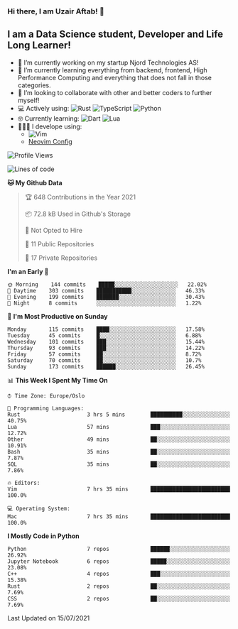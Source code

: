### Hi there, I am Uzair Aftab! 👋

## I am a Data Science student, Developer and Life Long Learner!
- 🔭 I’m currently working on my startup Njord Technologies AS!
- 🌱 I’m currently learning everything from backend, frontend, High Performance Computing and everything that does not fall in those categories.
- 👯 I’m looking to collaborate with other and better coders to further myself!
- 💻 Actively using: <img alt="Rust" src="https://img.shields.io/badge/rust-%23000000.svg?style=for-the-badge&logo=rust&logoColor=white"/> <img alt="TypeScript" src="https://img.shields.io/badge/typescript-%23007ACC.svg?style=for-the-badge&logo=typescript&logoColor=white"/> <img alt="Python" src="https://img.shields.io/badge/python-%2314354C.svg?style=for-the-badge&logo=python&logoColor=white"/>
- 🤓 Currently learning: <img alt="Dart" src="https://img.shields.io/badge/dart-%230175C2.svg?style=for-the-badge&logo=dart&logoColor=white"/> <img alt="Lua" src="https://img.shields.io/badge/lua-%232C2D72.svg?style=for-the-badge&logo=lua&logoColor=white"/> 
- 👨🏾‍💻 I develope using: 
  -  <img alt="Vim" src="https://img.shields.io/badge/VIM-%2311AB00.svg?style=for-the-badge&logo=vim&logoColor=white"/>
  -  [Neovim Config](https://github.com/ChristianChiarulli/LunarVim)
<!--START_SECTION:waka-->
![Profile Views](http://img.shields.io/badge/Profile%20Views-237-blue)

![Lines of code](https://img.shields.io/badge/From%20Hello%20World%20I%27ve%20Written-1.3%20million%20lines%20of%20code-blue)

**🐱 My Github Data** 

> 🏆 648 Contributions in the Year 2021
 > 
> 📦 72.8 kB Used in Github's Storage 
 > 
> 🚫 Not Opted to Hire
 > 
> 📜 11 Public Repositories 
 > 
> 🔑 17 Private Repositories  
 > 
**I'm an Early 🐤** 

```text
🌞 Morning    144 commits    █████░░░░░░░░░░░░░░░░░░░░   22.02% 
🌆 Daytime    303 commits    ███████████░░░░░░░░░░░░░░   46.33% 
🌃 Evening    199 commits    ███████░░░░░░░░░░░░░░░░░░   30.43% 
🌙 Night      8 commits      ░░░░░░░░░░░░░░░░░░░░░░░░░   1.22%

```
📅 **I'm Most Productive on Sunday** 

```text
Monday       115 commits    ████░░░░░░░░░░░░░░░░░░░░░   17.58% 
Tuesday      45 commits     █░░░░░░░░░░░░░░░░░░░░░░░░   6.88% 
Wednesday    101 commits    ███░░░░░░░░░░░░░░░░░░░░░░   15.44% 
Thursday     93 commits     ███░░░░░░░░░░░░░░░░░░░░░░   14.22% 
Friday       57 commits     ██░░░░░░░░░░░░░░░░░░░░░░░   8.72% 
Saturday     70 commits     ██░░░░░░░░░░░░░░░░░░░░░░░   10.7% 
Sunday       173 commits    ██████░░░░░░░░░░░░░░░░░░░   26.45%

```


📊 **This Week I Spent My Time On** 

```text
⌚︎ Time Zone: Europe/Oslo

💬 Programming Languages: 
Rust                     3 hrs 5 mins        ██████████░░░░░░░░░░░░░░░   40.75% 
Lua                      57 mins             ███░░░░░░░░░░░░░░░░░░░░░░   12.72% 
Other                    49 mins             ██░░░░░░░░░░░░░░░░░░░░░░░   10.91% 
Bash                     35 mins             ██░░░░░░░░░░░░░░░░░░░░░░░   7.87% 
SQL                      35 mins             ██░░░░░░░░░░░░░░░░░░░░░░░   7.86%

🔥 Editors: 
Vim                      7 hrs 35 mins       █████████████████████████   100.0%

💻 Operating System: 
Mac                      7 hrs 35 mins       █████████████████████████   100.0%

```

**I Mostly Code in Python** 

```text
Python                   7 repos             ██████░░░░░░░░░░░░░░░░░░░   26.92% 
Jupyter Notebook         6 repos             █████░░░░░░░░░░░░░░░░░░░░   23.08% 
C++                      4 repos             ███░░░░░░░░░░░░░░░░░░░░░░   15.38% 
Rust                     2 repos             ██░░░░░░░░░░░░░░░░░░░░░░░   7.69% 
CSS                      2 repos             ██░░░░░░░░░░░░░░░░░░░░░░░   7.69%

```



 Last Updated on 15/07/2021
<!--END_SECTION:waka-->

